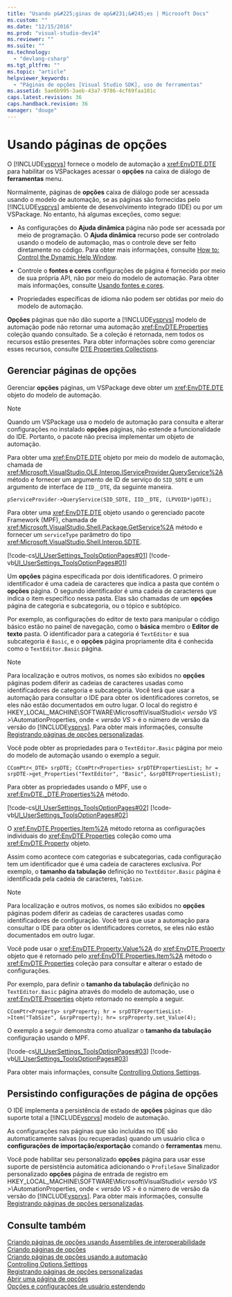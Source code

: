 ```yaml
---
title: "Usando p&#225;ginas de op&#231;&#245;es | Microsoft Docs"
ms.custom: ""
ms.date: "12/15/2016"
ms.prod: "visual-studio-dev14"
ms.reviewer: ""
ms.suite: ""
ms.technology: 
  - "devlang-csharp"
ms.tgt_pltfrm: ""
ms.topic: "article"
helpviewer_keywords: 
  - "Páginas de opções [Visual Studio SDK], uso de ferramentas"
ms.assetid: 5ae6b995-3aeb-43a7-9786-4cf69faa101c
caps.latest.revision: 36
caps.handback.revision: 36
manager: "douge"
---
```

# Usando p&#225;ginas de op&#231;&#245;es
O [!INCLUDE[vsprvs](../assembler/masm/includes/vsprvs_md.md)] fornece o modelo de automação a <xref:EnvDTE.DTE> para habilitar os VSPackages acessar o **opções** na caixa de diálogo de **ferramentas** menu.  
  
 Normalmente, páginas de **opções** caixa de diálogo pode ser acessada usando o modelo de automação, se as páginas são fornecidas pelo [!INCLUDE[vsprvs](../assembler/masm/includes/vsprvs_md.md)] ambiente de desenvolvimento integrado \(IDE\) ou por um VSPackage. No entanto, há algumas exceções, como segue:  
  
-   As configurações do **Ajuda dinâmica** página não pode ser acessada por meio de programação. O **Ajuda dinâmica** recurso pode ser controlado usando o modelo de automação, mas o controle deve ser feito diretamente no código. Para obter mais informações, consulte [How to: Control the Dynamic Help Window](http://msdn.microsoft.com/pt-br/7f5777aa-c270-4058-a175-8ce8a4ed25eb).  
  
-   Controle o **fontes e cores** configurações de página é fornecido por meio de sua própria API, não por meio do modelo de automação. Para obter mais informações, consulte [Usando fontes e cores](../Topic/Using%20Fonts%20and%20Colors.md).  
  
-   Propriedades específicas de idioma não podem ser obtidas por meio do modelo de automação.  
  
 **Opções** páginas que não dão suporte a [!INCLUDE[vsprvs](../assembler/masm/includes/vsprvs_md.md)] modelo de automação pode não retornar uma automação <xref:EnvDTE.Properties> coleção quando consultado. Se a coleção é retornada, nem todos os recursos estão presentes. Para obter informações sobre como gerenciar esses recursos, consulte [DTE Properties Collections](../Topic/DTE%20Properties%20Collections.md).  
  
## Gerenciar páginas de opções  
 Gerenciar **opções** páginas, um VSPackage deve obter um <xref:EnvDTE.DTE> objeto do modelo de automação.  
  
> [!NOTE]
>  Quando um VSPackage usa o modelo de automação para consulta e alterar configurações no instalado **opções** páginas, não estende a funcionalidade do IDE. Portanto, o pacote não precisa implementar um objeto de automação.  
  
 Para obter uma <xref:EnvDTE.DTE> objeto por meio do modelo de automação, chamada de <xref:Microsoft.VisualStudio.OLE.Interop.IServiceProvider.QueryService%2A> método e fornecer um argumento de ID de serviço do `SID_SDTE` e um argumento de interface de `IID__DTE`, da seguinte maneira.  
  
```  
pServiceProvider->QueryService(SID_SDTE, IID__DTE, (LPVOID*)pDTE);  
```  
  
 Para obter uma <xref:EnvDTE.DTE> objeto usando o gerenciado pacote Framework \(MPF\), chamada de <xref:Microsoft.VisualStudio.Shell.Package.GetService%2A> método e fornecer um `serviceType` parâmetro do tipo <xref:Microsoft.VisualStudio.Shell.Interop.SDTE>.  
  
 [!code-cs[UI_UserSettings_ToolsOptionPages#01](../misc/codesnippet/CSharp/using-options-pages_1.cs)]
 [!code-vb[UI_UserSettings_ToolsOptionPages#01](../misc/codesnippet/VisualBasic/using-options-pages_1.vb)]  
  
 Um **opções** página especificada por dois identificadores. O primeiro identificador é uma cadeia de caracteres que indica a pasta que contém o **opções** página. O segundo identificador é uma cadeia de caracteres que indica o item específico nessa pasta. Elas são chamadas de um **opções** página de categoria e subcategoria, ou o tópico e subtópico.  
  
 Por exemplo, as configurações do editor de texto para manipular o código básico estão no painel de navegação, como o **básica** membro o **Editor de texto** pasta. O identificador para a categoria é `TextEditor` e sua subcategoria é `Basic`, e o **opções** página propriamente dita é conhecida como o `TextEditor.Basic` página.  
  
> [!NOTE]
>  Para localização e outros motivos, os nomes são exibidos no **opções** páginas podem diferir as cadeias de caracteres usadas como identificadores de categoria e subcategoria. Você terá que usar a automação para consultar o IDE para obter os identificadores corretos, se eles não estão documentados em outro lugar. O local do registro é HKEY\_LOCAL\_MACHINE\\SOFTWARE\\Microsoft\\VisualStudio\\*\< versão VS \>*\\AutomationProperties, onde *\< versão VS \>* é o número de versão da versão do [!INCLUDE[vsprvs](../assembler/masm/includes/vsprvs_md.md)]. Para obter mais informações, consulte [Registrando páginas de opções personalizadas](../misc/registering-custom-options-pages.md).  
  
 Você pode obter as propriedades para o `TextEditor.Basic` página por meio do modelo de automação usando o exemplo a seguir.  
  
```  
CComPtr<_DTE> srpDTE; CComPtr<Properties> srpDTEPropertiesList; hr = srpDTE->get_Properties("TextEditor", "Basic", &srpDTEPropertiesList);  
```  
  
 Para obter as propriedades usando o MPF, use o <xref:EnvDTE._DTE.Properties%2A> método.  
  
 [!code-cs[UI_UserSettings_ToolsOptionPages#02](../misc/codesnippet/CSharp/using-options-pages_2.cs)]
 [!code-vb[UI_UserSettings_ToolsOptionPages#02](../misc/codesnippet/VisualBasic/using-options-pages_2.vb)]  
  
 O <xref:EnvDTE.Properties.Item%2A> método retorna as configurações individuais do <xref:EnvDTE.Properties> coleção como uma <xref:EnvDTE.Property> objeto.  
  
 Assim como acontece com categorias e subcategorias, cada configuração tem um identificador que é uma cadeia de caracteres exclusiva. Por exemplo, o **tamanho da tabulação** definição no `TextEditor.Basic` página é identificada pela cadeia de caracteres, `TabSize`.  
  
> [!NOTE]
>  Para localização e outros motivos, os nomes são exibidos no **opções** páginas podem diferir as cadeias de caracteres usadas como identificadores de configuração. Você terá que usar a automação para consultar o IDE para obter os identificadores corretos, se eles não estão documentados em outro lugar.  
  
 Você pode usar o <xref:EnvDTE.Property.Value%2A> do <xref:EnvDTE.Property> objeto que é retornado pelo <xref:EnvDTE.Properties.Item%2A> método o <xref:EnvDTE.Properties> coleção para consultar e alterar o estado de configurações.  
  
 Por exemplo, para definir o **tamanho da tabulação** definição no `TextEditor.Basic` página através do modelo de automação, use o <xref:EnvDTE.Properties> objeto retornado no exemplo a seguir.  
  
```  
CComPtr<Property> srpProperty; hr = srpDTEPropertiesList->Item("TabSize", &srpProperty); hr= srpProperty.set_Value(4);  
```  
  
 O exemplo a seguir demonstra como atualizar o **tamanho da tabulação** configuração usando o MPF.  
  
 [!code-cs[UI_UserSettings_ToolsOptionPages#03](../misc/codesnippet/CSharp/using-options-pages_3.cs)]
 [!code-vb[UI_UserSettings_ToolsOptionPages#03](../misc/codesnippet/VisualBasic/using-options-pages_3.vb)]  
  
 Para obter mais informações, consulte [Controlling Options Settings](../Topic/Controlling%20Options%20Settings.md).  
  
## Persistindo configurações de página de opções  
 O IDE implementa a persistência de estado de **opções** páginas que dão suporte total a [!INCLUDE[vsprvs](../assembler/masm/includes/vsprvs_md.md)] modelo de automação.  
  
 As configurações nas páginas que são incluídas no IDE são automaticamente salvas \(ou recuperadas\) quando um usuário clica o **configurações de importação\/exportação** comando o **ferramentas** menu.  
  
 Você pode habilitar seu personalizado **opções** página para usar esse suporte de persistência automática adicionando o `ProfileSave` Sinalizador personalizado **opções** página de entrada de registro em HKEY\_LOCAL\_MACHINE\\SOFTWARE\\Microsoft\\VisualStudio\\*\< versão VS \>*\\AutomationProperties, onde *\< versão VS \>* é o número de versão da versão do [!INCLUDE[vsprvs](../assembler/masm/includes/vsprvs_md.md)]. Para obter mais informações, consulte [Registrando páginas de opções personalizadas](../misc/registering-custom-options-pages.md).  
  
## Consulte também  
 [Criando páginas de opções usando Assemblies de interoperabilidade](../Topic/Creating%20Options%20Pages%20By%20Using%20Interop%20Assemblies.md)   
 [Criando páginas de opções](../Topic/Creating%20Options%20Pages.md)   
 [Criando páginas de opções usando a automação](../misc/creating-options-pages-by-using-automation.md)   
 [Controlling Options Settings](../Topic/Controlling%20Options%20Settings.md)   
 [Registrando páginas de opções personalizadas](../misc/registering-custom-options-pages.md)   
 [Abrir uma página de opções](../misc/opening-an-options-page.md)   
 [Opções e configurações de usuário estendendo](../Topic/Extending%20User%20Settings%20and%20Options.md)